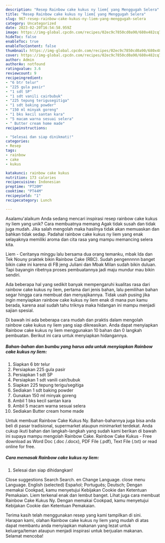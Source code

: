 ```yaml
---
description: "Resep Rainbow cake kukus ny liem{ yang Menggugah Selera"
title: "Resep Rainbow cake kukus ny liem{ yang Menggugah Selera"
slug: 967-resep-rainbow-cake-kukus-ny-liem-yang-menggugah-selera
category: Uncategorized
date: 2023-02-20T16:54:58.959Z
image: https://img-global.cpcdn.com/recipes/02ec9c7850cd0a90/680x482cq70/rainbow-cake-kukus-ny-liem-foto-resep-utama.jpg
hideToc: false
enableToc: true
enableTocContent: false
thumbnail: https://img-global.cpcdn.com/recipes/02ec9c7850cd0a90/680x482cq70/rainbow-cake-kukus-ny-liem-foto-resep-utama.jpg
cover: https://img-global.cpcdn.com/recipes/02ec9c7850cd0a90/680x482cq70/rainbow-cake-kukus-ny-liem-foto-resep-utama.jpg
author: Admin
authorAv: notfound
ratingvalue: 3.6
reviewcount: 9
recipeingredient:
- "6 btr telur"
- "225 gula pasir"
- "1 sdt SP"
- "1 sdt vanili cairbubuk"
- "225 tepung terigusegitiga"
- "1 sdt baking powder"
- "150 ml minyak goreng"
- "1 bks kecil santan kara"
- "5 macam warna sesuai selera"
- " Butter cream home made"
recipeinstructions:

- "Selesai dan siap dinikmati!"
categories:
- Resep
tags:
- rainbow
- cake
- kukus

katakunci: rainbow cake kukus 
nutrition: 173 calories
recipecuisine: Indonesian
preptime: "PT20M"
cooktime: "PT44M"
recipeyield: "1"
recipecategory: Lunch

---
```



Asalamu'alaikum Anda sedang mencari inspirasi resep rainbow cake kukus ny liem yang unik? Cara membuatnya memang Agak tidak susah dan tidak juga mudah. Jika salah mengolah maka hasilnya tidak akan memuaskan dan bahkan tidak sedap. Padahal rainbow cake kukus ny liem yang enak selayaknya memiliki aroma dan cita rasa yang mampu memancing selera kita.


Liem - Ceritanya minggu lalu bersama dua orang temanku, mbak Ida dan Tek Nouny praktek bikin Rainbow Cake (RBC). Sudah pengennnnn banget bikin cake ini karena di FB jeng Juliani dan Mbak Milan sudah bikin duluan. Tapi bayangin ribetnya proses pembuatannya jadi maju mundur mau bikin sendiri.

Ada beberapa hal yang sedikit banyak mempengaruhi kualitas rasa dari rainbow cake kukus ny liem, pertama dari jenis bahan, lalu pemilihan bahan segar hingga cara membuat dan menyajikannya. Tidak usah pusing jika ingin menyiapkan rainbow cake kukus ny liem enak di mana pun kamu berada, karena asal sudah tahu triknya maka hidangan ini mampu menjadi sajian spesial.


Di bawah ini ada beberapa cara mudah dan praktis dalam mengolah rainbow cake kukus ny liem yang siap dikreasikan. Anda dapat menyiapkan Rainbow cake kukus ny liem menggunakan 10 bahan dan 0 langkah pembuatan. Berikut ini cara untuk menyiapkan hidangannya.

<!--inarticleads1-->

##### Bahan-bahan dan bumbu yang harus ada untuk menyiapkan Rainbow cake kukus ny liem:

1. Siapkan 6 btr telur
1. Persiapkan 225 gula pasir
1. Persiapkan 1 sdt SP
1. Persiapkan 1 sdt vanili cair/bubuk
1. Siapkan 225 tepung terigu/segitiga
1. Sediakan 1 sdt baking powder
1. Gunakan 150 ml minyak goreng
1. Ambil 1 bks kecil santan kara
1. Ambil 5 macam warna sesuai selera
1. Sediakan  Butter cream home made


Untuk membuat Rainbow Cake Kukus Ny. Bahan-bahannya juga bisa anda beli di pasar tradisional, supermarket ataupun minimarket terdekat. Anda cukup ikuti bahan dan langkah-langkah yang sudah kami berikan di bawah ini supaya mampu mengolah Rainbow Cake. Rainbow Cake Kukus - Free download as Word Doc (.doc /.docx), PDF File (.pdf), Text File (.txt) or read online for free. 

<!--inarticleads2-->

##### Cara memasak Rainbow cake kukus ny liem:


1. Selesai dan siap dihidangkan!

Close suggestions Search Search. en Change Language. close menu Language. English (selected) Español; Português; Deutsch; Dengan memakai Cookpad, kamu menyetujui Kebijakan Cookie dan Ketentuan Pemakaian. Liem terkenal enak dan lembut banget. Lihat juga cara membuat Rainbow Cake Kukus Ny. Dengan memakai Cookpad, kamu menyetujui Kebijakan Cookie dan Ketentuan Pemakaian. 

Terima kasih telah menggunakan resep yang kami tampilkan di sini. Harapan kami, olahan Rainbow cake kukus ny liem yang mudah di atas dapat membantu anda menyiapkan makanan yang lezat untuk keluarga/teman ataupun menjadi inspirasi untuk berjualan makanan. Selamat mencoba!
